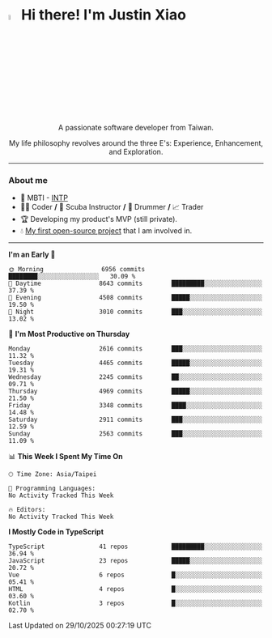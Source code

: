 # <img src="https://media.giphy.com/media/hvRJCLFzcasrR4ia7z/giphy.gif" width="5%">Hi there! I'm Justin Xiao
<p align="center">A passionate software developer from Taiwan.  </p>
<p align="center">My life philosophy revolves around the three E's: Experience, Enhancement, and Exploration.</p>

---
### About me
- 👀 MBTI - [INTP](https://www.16personalities.com/intp-personality)
- 👨‍💻 Coder **/** 🤿 Scuba Instructor **/** 🥁 Drummer **/** 📈 Trader
- 🏆 Developing my product's MVP (still private).
- 💧 [My first open-source project](https://github.com/Game-as-a-Service/Game-Lobby-Web) that I am involved in.

---
<!--START_SECTION:waka-->
**I'm an Early 🐤** 

```text
🌞 Morning                6956 commits        ████████░░░░░░░░░░░░░░░░░   30.09 % 
🌆 Daytime                8643 commits        █████████░░░░░░░░░░░░░░░░   37.39 % 
🌃 Evening                4508 commits        █████░░░░░░░░░░░░░░░░░░░░   19.50 % 
🌙 Night                  3010 commits        ███░░░░░░░░░░░░░░░░░░░░░░   13.02 % 
```
📅 **I'm Most Productive on Thursday** 

```text
Monday                   2616 commits        ███░░░░░░░░░░░░░░░░░░░░░░   11.32 % 
Tuesday                  4465 commits        █████░░░░░░░░░░░░░░░░░░░░   19.31 % 
Wednesday                2245 commits        ██░░░░░░░░░░░░░░░░░░░░░░░   09.71 % 
Thursday                 4969 commits        █████░░░░░░░░░░░░░░░░░░░░   21.50 % 
Friday                   3348 commits        ████░░░░░░░░░░░░░░░░░░░░░   14.48 % 
Saturday                 2911 commits        ███░░░░░░░░░░░░░░░░░░░░░░   12.59 % 
Sunday                   2563 commits        ███░░░░░░░░░░░░░░░░░░░░░░   11.09 % 
```


📊 **This Week I Spent My Time On** 

```text
🕑︎ Time Zone: Asia/Taipei

💬 Programming Languages: 
No Activity Tracked This Week

🔥 Editors: 
No Activity Tracked This Week
```

**I Mostly Code in TypeScript** 

```text
TypeScript               41 repos            █████████░░░░░░░░░░░░░░░░   36.94 % 
JavaScript               23 repos            █████░░░░░░░░░░░░░░░░░░░░   20.72 % 
Vue                      6 repos             █░░░░░░░░░░░░░░░░░░░░░░░░   05.41 % 
HTML                     4 repos             █░░░░░░░░░░░░░░░░░░░░░░░░   03.60 % 
Kotlin                   3 repos             █░░░░░░░░░░░░░░░░░░░░░░░░   02.70 % 
```




 Last Updated on 29/10/2025 00:27:19 UTC
<!--END_SECTION:waka-->
